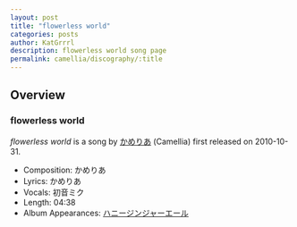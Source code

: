 ```yaml
---
layout: post
title: "flowerless world"
categories: posts
author: KatGrrrl
description: flowerless world song page
permalink: camellia/discography/:title
---
```


## Overview

### flowerless world

*flowerless world* is a song by [かめりあ](/camellia) (Camellia) first released on 2010-10-31.

* Composition: かめりあ
* Lyrics: かめりあ
* Vocals: 初音ミク
* Length: 04:38
* Album Appearances: [ハニージンジャーエール](/camellia/albums/honey-ginjer-ale)
